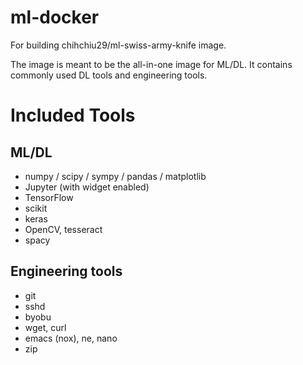 # ml-docker
For building chihchiu29/ml-swiss-army-knife image.

The image is meant to be the all-in-one image for ML/DL. It contains commonly used DL tools and engineering tools.

# Included Tools

## ML/DL

* numpy / scipy / sympy / pandas / matplotlib
* Jupyter (with widget enabled)
* TensorFlow
* scikit
* keras
* OpenCV, tesseract
* spacy

## Engineering tools

* git
* sshd
* byobu
* wget, curl
* emacs (nox), ne, nano
* zip
